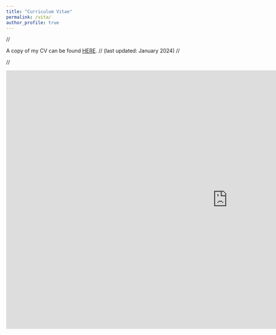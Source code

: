 ```yaml
---
title: "Curriculum Vitae"
permalink: /vita/
author_profile: true
---
```


//

A copy of my CV can be found [HERE](/files/Park_CV_Jan2024_WEB.pdf). //
(last updated: January 2024) //

//


 <embed src="https://yohanpark23.github.io/files/Park_CV_Jan2024_WEB.pdf" type="application/pdf" width="1200px" height="700px" />
